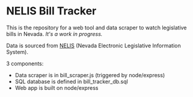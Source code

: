 # NELIS Bill Tracker

This is the repository for a web tool and data scraper to watch legislative bills in Nevada. *It's a work in progress.*

Data is sourced from [NELIS](https://www.leg.state.nv.us/App/NELIS/REL/81st2021) (Nevada Electronic Legislative Information System).

3 components:
 - Data scraper is in bill_scraper.js (triggered by node/express)
 - SQL database is defined in bill_tracker_db.sql
 - Web app is built on node/express